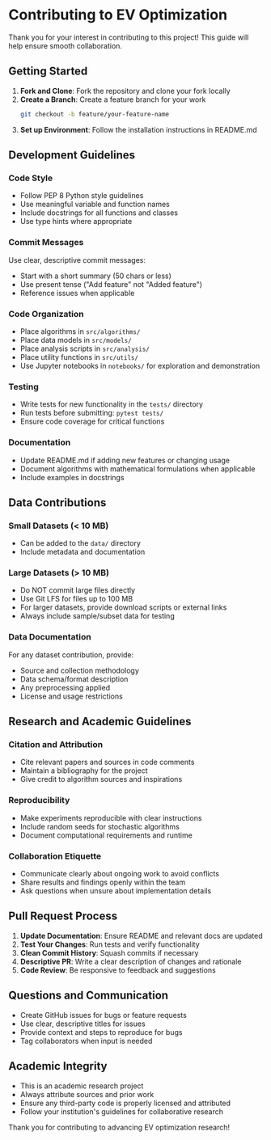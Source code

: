 # Contributing to EV Optimization

Thank you for your interest in contributing to this project! This guide will help ensure smooth collaboration.

## Getting Started

1. **Fork and Clone**: Fork the repository and clone your fork locally
2. **Create a Branch**: Create a feature branch for your work
   ```bash
   git checkout -b feature/your-feature-name
   ```
3. **Set up Environment**: Follow the installation instructions in README.md

## Development Guidelines

### Code Style
- Follow PEP 8 Python style guidelines
- Use meaningful variable and function names
- Include docstrings for all functions and classes
- Use type hints where appropriate

### Commit Messages
Use clear, descriptive commit messages:
- Start with a short summary (50 chars or less)
- Use present tense ("Add feature" not "Added feature")
- Reference issues when applicable

### Code Organization
- Place algorithms in `src/algorithms/`
- Place data models in `src/models/`
- Place analysis scripts in `src/analysis/`
- Place utility functions in `src/utils/`
- Use Jupyter notebooks in `notebooks/` for exploration and demonstration

### Testing
- Write tests for new functionality in the `tests/` directory
- Run tests before submitting: `pytest tests/`
- Ensure code coverage for critical functions

### Documentation
- Update README.md if adding new features or changing usage
- Document algorithms with mathematical formulations when applicable
- Include examples in docstrings

## Data Contributions

### Small Datasets (< 10 MB)
- Can be added to the `data/` directory
- Include metadata and documentation

### Large Datasets (> 10 MB)
- Do NOT commit large files directly
- Use Git LFS for files up to 100 MB
- For larger datasets, provide download scripts or external links
- Always include sample/subset data for testing

### Data Documentation
For any dataset contribution, provide:
- Source and collection methodology
- Data schema/format description
- Any preprocessing applied
- License and usage restrictions

## Research and Academic Guidelines

### Citation and Attribution
- Cite relevant papers and sources in code comments
- Maintain a bibliography for the project
- Give credit to algorithm sources and inspirations

### Reproducibility
- Make experiments reproducible with clear instructions
- Include random seeds for stochastic algorithms
- Document computational requirements and runtime

### Collaboration Etiquette
- Communicate clearly about ongoing work to avoid conflicts
- Share results and findings openly within the team
- Ask questions when unsure about implementation details

## Pull Request Process

1. **Update Documentation**: Ensure README and relevant docs are updated
2. **Test Your Changes**: Run tests and verify functionality
3. **Clean Commit History**: Squash commits if necessary
4. **Descriptive PR**: Write a clear description of changes and rationale
5. **Code Review**: Be responsive to feedback and suggestions

## Questions and Communication

- Create GitHub issues for bugs or feature requests
- Use clear, descriptive titles for issues
- Provide context and steps to reproduce for bugs
- Tag collaborators when input is needed

## Academic Integrity

- This is an academic research project
- Always attribute sources and prior work
- Ensure any third-party code is properly licensed and attributed
- Follow your institution's guidelines for collaborative research

Thank you for contributing to advancing EV optimization research!